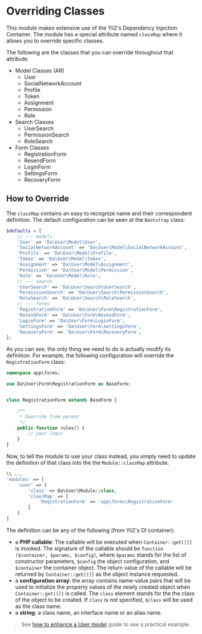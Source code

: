 Overriding Classes
==================

This module makes extensive use of the Yii2's Dependency Injection Container. The module has a special attribute 
named `classMap` where it allows you to override specific classes. 

The following are the classes that you can override throughout that attribute: 

- Model Classes (AR)
    - User 
    - SocialNetworkAccount
    - Profile
    - Token
    - Assignment
    - Permission
    - Role
- Search Classes 
    - UserSearch
    - PermissionSearch
    - RoleSearch
- Form Classes
    - RegistrationForm
    - ResendForm
    - LoginForm
    - SettingsForm
    - RecoveryForm
    

How to Override
---------------

The `classMap` contains an easy to recognize name and their correspondent definition. The default configuration can be 
seen at the `Bootstrap` class:

```php
$defaults = [
    // --- models
    'User' => 'Da\User\Model\User',
    'SocialNetworkAccount' => 'Da\User\Model\SocialNetworkAccount',
    'Profile' => 'Da\User\Model\Profile',
    'Token' => 'Da\User\Model\Token',
    'Assignment' => 'Da\User\Model\Assignment',
    'Permission' => 'Da\User\Model\Permission',
    'Role' => 'Da\User\Model\Role',
    // --- search
    'UserSearch' => 'Da\User\Search\UserSearch',
    'PermissionSearch' => 'Da\User\Search\PermissionSearch',
    'RoleSearch' => 'Da\User\Search\RoleSearch',
    // --- forms
    'RegistrationForm' => 'Da\User\Form\RegistrationForm',
    'ResendForm' => 'Da\User\Form\ResendForm',
    'LoginForm' => 'Da\User\Form\LoginForm',
    'SettingsForm' => 'Da\User\Form\SettingsForm',
    'RecoveryForm' => 'Da\User\Form\RecoveryForm',
];
```

As you can see, the only thing we need to do is actually modify its definition. For example, the following configuration 
will override the `RegistrationForm` class:

```php 
namespace app\forms;

use Da\User\Form\RegistrationForm as BaseForm;


class RegistrationForm extends BaseForm {

    /**
     * Override from parent
     */
    public function rules() {
        // your logic
    }
}

```
Now, to tell the module to use your class instead, you simply need to update the definition of that class into the 
the `Module::classMap` attribute.

```php
\\ ... 
'modules' => [
    'user' => [
        'class' => Da\User\Module::class,
        'classMap' => [
            'RegistrationForm' => 'app\forms\RegistrationForm'
        ]
    ]
]
```

The definition can be any of the following (from Yii2's DI container): 

- a **PHP callable**: The callable will be executed when `Container::get()]]` is invoked. The signature of the callable
  should be `function ($container, $params, $config)`, where `$params` stands for the list of constructor
  parameters, `$config` the object configuration, and `$container` the container object. The return value
  of the callable will be returned by `Container::get()]]` as the object instance requested.
- a **configuration array**: the array contains name-value pairs that will be used to initialize the property
  values of the newly created object when `Container::get()]]` is called. The `class` element stands for the
  the class of the object to be created. If `class` is not specified, `$class` will be used as the class name.
- a **string**: a class name, an interface name or an alias name.



> See [how to enhance a User model](how-to-enhance-a-user-model.md) guide to see a practical example.
